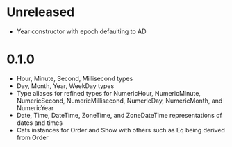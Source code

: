 Unreleased
==========

- Year constructor with epoch defaulting to AD

0.1.0
=====

- Hour, Minute, Second, Millisecond types
- Day, Month, Year, WeekDay types
- Type aliases for refined types for NumericHour, NumericMinute, NumericSecond, NumericMillisecond, NumericDay, NumericMonth, and NumericYear
- Date, Time, DateTime, ZoneTime, and ZoneDateTime representations of dates and times
- Cats instances for Order and Show with others such as Eq being derived from Order
